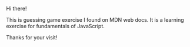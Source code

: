 Hi there!

This is guessing game exercise I found on MDN web docs.
It is a learning exercise for fundamentals of JavaScript.

Thanks for your visit!
